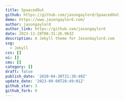 ```yaml
---
title: SpaacedOut
github: https://github.com/jasongaylord/SpaacedOut
demo: https://www.jasongaylord.com/
author: jasongaylord
author_link: https://github.com/jasongaylord
date: 2023-11-28T06:31:26.963Z
description: A Jekyll theme for JasonGaylord.com
ssg:
  - Jekyll
css: []
ui: []
cms: []
category: []
draft: false
publish_date: '2020-04-30T21:38:40Z'
update_date: '2023-09-08T20:49:01Z'
github_star: 3
github_fork: 0
---
```

